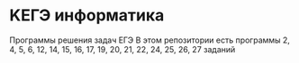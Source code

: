 # KЕГЭ информатика
Программы решения задач ЕГЭ
В этом репозитории есть программы 2, 4, 5, 6, 12, 14, 15, 16, 17, 19, 20, 21, 22, 24, 25, 26, 27 заданий

